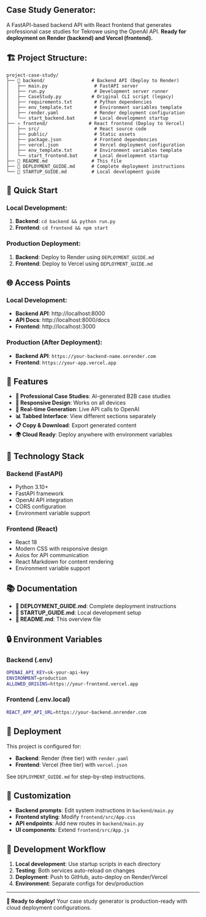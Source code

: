 ## Case Study Generator: 
A FastAPI-based backend API with React frontend that generates professional case studies for Tekrowe using the OpenAI API. **Ready for deployment on Render (backend) and Vercel (frontend).**

## 🏗️ Project Structure:
```
project-case-study/
├── 🐍 backend/                 # Backend API (Deploy to Render)
│   ├── main.py                 # FastAPI server
│   ├── run.py                  # Development server runner
│   ├── CaseStudy.py           # Original CLI script (legacy)
│   ├── requirements.txt        # Python dependencies
│   ├── env_template.txt        # Environment variables template
│   ├── render.yaml             # Render deployment configuration
│   └── start_backend.bat       # Local development startup
├── ⚛️ frontend/               # React frontend (Deploy to Vercel)
│   ├── src/                    # React source code
│   ├── public/                 # Static assets
│   ├── package.json            # Frontend dependencies
│   ├── vercel.json             # Vercel deployment configuration
│   ├── env_template.txt        # Environment variables template
│   └── start_frontend.bat      # Local development startup
├── 📖 README.md                # This file
├── 🚀 DEPLOYMENT_GUIDE.md      # Complete deployment instructions
└── 🎯 STARTUP_GUIDE.md         # Local development guide
```

## 🚀 Quick Start

### **Local Development:**
1. **Backend**: `cd backend && python run.py`
2. **Frontend**: `cd frontend && npm start`

### **Production Deployment:**
1. **Backend**: Deploy to Render using `DEPLOYMENT_GUIDE.md`
2. **Frontend**: Deploy to Vercel using `DEPLOYMENT_GUIDE.md`

## 🌐 Access Points

### **Local Development:**
- **Backend API**: http://localhost:8000
- **API Docs**: http://localhost:8000/docs
- **Frontend**: http://localhost:3000

### **Production (After Deployment):**
- **Backend API**: `https://your-backend-name.onrender.com`
- **Frontend**: `https://your-app.vercel.app`

## 🎯 Features

- **🔹 Professional Case Studies**: AI-generated B2B case studies
- **📱 Responsive Design**: Works on all devices
- **🔄 Real-time Generation**: Live API calls to OpenAI
- **📊 Tabbed Interface**: View different sections separately
- **📋 Copy & Download**: Export generated content
- **🌍 Cloud Ready**: Deploy anywhere with environment variables

## 🔧 Technology Stack

### **Backend (FastAPI)**
- Python 3.10+
- FastAPI framework
- OpenAI API integration
- CORS configuration
- Environment variable support

### **Frontend (React)**
- React 18
- Modern CSS with responsive design
- Axios for API communication
- React Markdown for content rendering
- Environment variable support

## 📚 Documentation

- **🚀 DEPLOYMENT_GUIDE.md**: Complete deployment instructions
- **🎯 STARTUP_GUIDE.md**: Local development setup
- **📖 README.md**: This overview file

## 🔒 Environment Variables

### **Backend (.env)**
```bash
OPENAI_API_KEY=sk-your-api-key
ENVIRONMENT=production
ALLOWED_ORIGINS=https://your-frontend.vercel.app
```

### **Frontend (.env.local)**
```bash
REACT_APP_API_URL=https://your-backend.onrender.com
```

## 🚀 Deployment

This project is configured for:
- **Backend**: Render (free tier) with `render.yaml`
- **Frontend**: Vercel (free tier) with `vercel.json`

See `DEPLOYMENT_GUIDE.md` for step-by-step instructions.

## 🎨 Customization

- **Backend prompts**: Edit system instructions in `backend/main.py`
- **Frontend styling**: Modify `frontend/src/App.css`
- **API endpoints**: Add new routes in `backend/main.py`
- **UI components**: Extend `frontend/src/App.js`

## 📱 Development Workflow

1. **Local development**: Use startup scripts in each directory
2. **Testing**: Both services auto-reload on changes
3. **Deployment**: Push to GitHub, auto-deploy on Render/Vercel
4. **Environment**: Separate configs for dev/production

---

**🎉 Ready to deploy!** Your case study generator is production-ready with cloud deployment configurations. 
